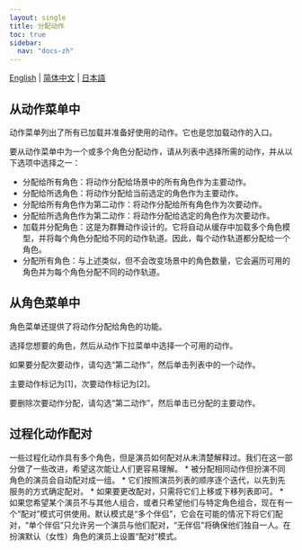 ```yaml
---
layout: single
title: 分配动作
toc: true
sidebar:
  nav: "docs-zh"
---
```

[English](/dancexr/features/assign_motion) | [简体中文](/zh/dancexr/features/assign_motion) | [日本語](/jp/dancexr/features/assign_motion)


## 从动作菜单中
动作菜单列出了所有已加载并准备好使用的动作。它也是您加载动作的入口。

要从动作菜单中为一个或多个角色分配动作，请从列表中选择所需的动作，并从以下选项中选择之一：
* 分配给所有角色：将动作分配给场景中的所有角色作为主要动作。
* 分配给所选角色：将动作分配给当前选定的角色作为主要动作。
* 分配给所有角色作为第二动作：将动作分配给所有角色作为次要动作。
* 分配给所选角色作为第二动作：将动作分配给选定的角色作为次要动作。
* 加载并分配角色：这是为群舞动作设计的。它将自动从缓存中加载多个角色模型，并将每个角色分配给不同的动作轨道。因此，每个动作轨道都分配给一个角色。
* 分配所有角色：与上述类似，但不会改变场景中的角色数量，它会遍历可用的角色并为每个角色分配不同的动作轨道。


## 从角色菜单中
角色菜单还提供了将动作分配给角色的功能。

选择您想要的角色，然后从动作下拉菜单中选择一个可用的动作。

如果要分配次要动作，请勾选“第二动作”，然后单击列表中的一个动作。

主要动作标记为[1]，次要动作标记为[2]。

要删除次要动作分配，请勾选“第二动作”，然后单击已分配的主要动作。


## 过程化动作配对
一些过程化动作具有多个角色，但是演员如何配对从未清楚解释过。我们在这一部分做了一些改进，希望这次能让人们更容易理解。
    * 被分配相同动作但扮演不同角色的演员会自动配对成一组。
    * 它们按照演员列表的顺序逐个迭代，以先到先服务的方式确定配对。
    * 如果要更改配对，只需将它们上移或下移列表即可。
    * 如果您希望某个演员不与其他人组合，或者只希望他们与特定角色组合，现在有一个“配对”模式可供使用。默认模式是“多个伴侣”，它会在可能的情况下将它们配对，“单个伴侣”只允许另一个演员与他们配对，“无伴侣”将确保他们独自一人。在扮演默认（女性）角色的演员上设置“配对”模式。